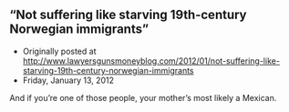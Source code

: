 ## “Not suffering like starving 19th-century Norwegian immigrants”

 * Originally posted at http://www.lawyersgunsmoneyblog.com/2012/01/not-suffering-like-starving-19th-century-norwegian-immigrants
 * Friday, January 13, 2012

And if you’re one of those people, your mother’s most likely a Mexican.